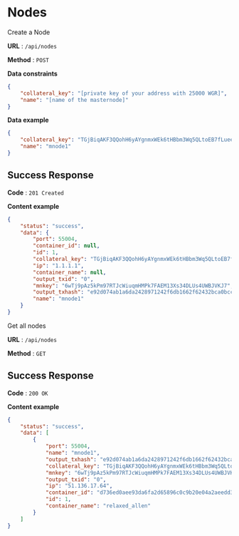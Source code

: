 # Nodes

Create a Node 

**URL** : `/api/nodes`

**Method** : `POST`

**Data constraints**

```json
{
    "collateral_key": "[private key of your address with 25000 WGR]",
    "name": "[name of the masternode]"
}
```

**Data example**

```json
{
    "collateral_key": "TGjBiqAKF3QQohH6yAYgnmxWEk6tHBbm3Wq5QLtoEB7fLueeviac",
    "name": "mnode1"
}
```

## Success Response

**Code** : `201 Created`

**Content example**

```json
{
    "status": "success",
    "data": {
        "port": 55004,
        "container_id": null,
        "id": 1,
        "collateral_key": "TGjBiqAKF3QQohH6yAYgnmxWEk6tHBbm3Wq5QLtoEB7fLueeviac",
        "ip": "1.1.1.1",
        "container_name": null,
        "output_txid": "0",
        "mnkey": "6wTj9pAz5kPm97RTJcWiuqmHMPk7FAEM13Xs34DLUs4UWBJVKJ7",
        "output_txhash": "e92d074ab1a6da2428971242f6db1662f62432bca0bccbee7aa356117256e1fb",
        "name": "mnode1"
    }
}
```

Get all nodes

**URL** : `/api/nodes`

**Method** : `GET`

## Success Response

**Code** : `200 OK`

**Content example**

```json
{
    "status": "success",
    "data": [
        {
            "port": 55004,
            "name": "mnode1",
            "output_txhash": "e92d074ab1a6da2428971242f6db1662f62432bca0bccbee7aa356117256e1fb",
            "collateral_key": "TGjBiqAKF3QQohH6yAYgnmxWEk6tHBbm3Wq5QLtoEB7fLueeviac",
            "mnkey": "6wTj9pAz5kPm97RTJcWiuqmHMPk7FAEM13Xs34DLUs4UWBJVKJ7",
            "output_txid": "0",
            "ip": "51.136.17.64",
            "container_id": "d736ed0aee93da6fa2d65896c0c9b20e04a2aeedd3f3d717dce06ddffe4b4934",
            "id": 1,
            "container_name": "relaxed_allen"
        }
    ]
}
```

